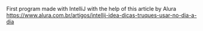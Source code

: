 First program made with IntelliJ with the help of this article by Alura 
https://www.alura.com.br/artigos/intellij-idea-dicas-truques-usar-no-dia-a-dia
